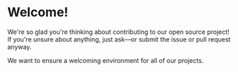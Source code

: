 # Welcome!
We're so glad you're thinking about contributing to our open source project!
If you're unsure about anything, just ask—or submit the issue or pull request anyway.

We want to ensure a welcoming environment for all of our projects.
